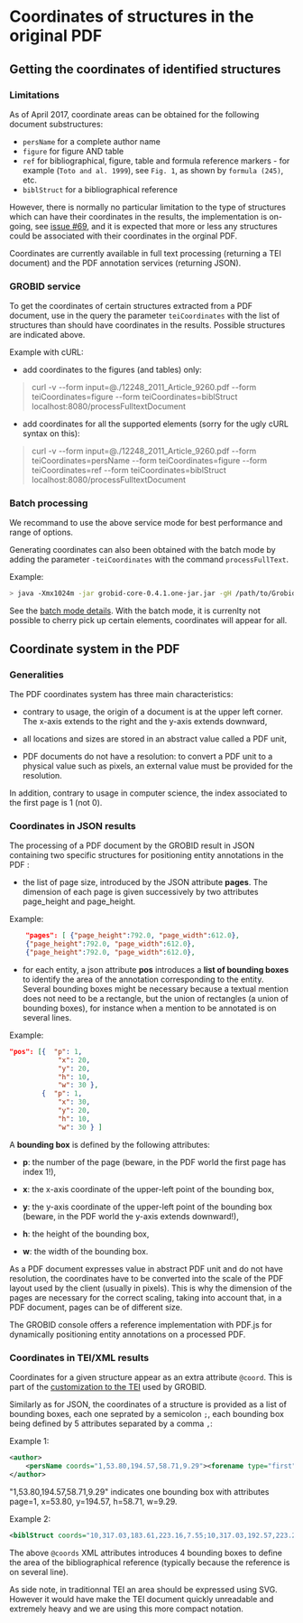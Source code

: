  <h1>Coordinates of structures in the original PDF</h1>

## Getting the coordinates of identified structures

### Limitations

As of April 2017, coordinate areas can be obtained for the following document substructures: 

* ```persName``` for a complete author name
* ```figure``` for figure AND table
* ```ref``` for bibliographical, figure, table and formula reference markers - for example (`Toto and al. 1999`), see `Fig. 1`, as shown by `formula (245)`, etc.
* ```biblStruct``` for a bibliographical reference

However, there is normally no particular limitation to the type of structures which can have their coordinates in the results, the implementation is on-going, see [issue #69](https://github.com/kermitt2/grobid/issues/69), and it is expected that more or less any structures could be associated with their coordinates in the orginal PDF. 

Coordinates are currently available in full text processing (returning a TEI document) and the PDF annotation services (returning JSON). 

### GROBID service

To get the coordinates of certain structures extracted from a PDF document, use in the query the parameter ```teiCoordinates``` with the list of structures than should have coordinates in the results. Possible structures are indicated above. 

Example with cURL:

* add coordinates to the figures (and tables) only:

> curl -v --form input=@./12248_2011_Article_9260.pdf --form teiCoordinates=figure --form teiCoordinates=biblStruct localhost:8080/processFulltextDocument

* add coordinates for all the supported elements (sorry for the ugly cURL syntax on this):

> curl -v --form input=@./12248_2011_Article_9260.pdf --form teiCoordinates=persName --form teiCoordinates=figure --form teiCoordinates=ref --form teiCoordinates=biblStruct localhost:8080/processFulltextDocument


### Batch processing

We recommand to use the above service mode for best performance and range of options. 

Generating coordinates can also been obtained with the batch mode by adding the parameter ```-teiCoordinates``` with the command ```processFullText```.

Example: 

```bash
> java -Xmx1024m -jar grobid-core-0.4.1.one-jar.jar -gH /path/to/Grobid/grobid/grobid-home -gP /path/to/Grobid/grobid-home/config/grobid.properties -dIn /path/to/input/directory -dOut /path/to/output/directory -teiCoordinates -exe processFullText 
```

See the [batch mode details](http://grobid.readthedocs.io/en/latest/Grobid-batch/#processfulltext). With the batch mode, it is currenlty not possible to cherry pick up certain elements, coordinates will appear for all.


## Coordinate system in the PDF

### Generalities

The PDF coordinates system has three main characteristics: 

* contrary to usage, the origin of a document is at the upper left corner. The x-axis extends to the right and the y-axis extends downward,

* all locations and sizes are stored in an abstract value called a PDF unit,

* PDF documents do not have a resolution: to convert a PDF unit to a physical value such as pixels, an external value must be provided for the resolution.

In addition, contrary to usage in computer science, the index associated to the first page is 1 (not 0).

### Coordinates in JSON results

The processing of a PDF document by the GROBID result in JSON containing two specific structures for positioning entity annotations in the PDF :

* the list of page size, introduced by the JSON attribute __pages__. The dimension of each page is given successively by two attributes page_height and page_height.

Example: 
```json
	"pages": [ {"page_height":792.0, "page_width":612.0}, 
 	{"page_height":792.0, "page_width":612.0}, 
	{"page_height":792.0, "page_width":612.0}, 	
```

* for each entity, a json attribute __pos__ introduces a __list of bounding boxes__ to identify the area of the annotation corresponding to the entity. Several bounding boxes might be necessary because a textual mention does not need to be a rectangle, but the union of rectangles (a union of bounding boxes), for instance when a mention to be annotated is on several lines.

Example: 
```json
"pos": [{  "p": 1,
			"x": 20,
			"y": 20,
			"h": 10,
			"w": 30 }, 
		{  "p": 1,
			"x": 30,
			"y": 20,
			"h": 10,
			"w": 30 } ]
```

A __bounding box__ is defined by the following attributes: 

- __p__: the number of the page (beware, in the PDF world the first page has index 1!), 

- __x__: the x-axis coordinate of the upper-left point of the bounding box,

- __y__: the y-axis coordinate of the upper-left point of the bounding box (beware, in the PDF world the y-axis extends downward!),

- __h__: the height of the bounding box,

- __w__: the width of the bounding box.

As a PDF document expresses value in abstract PDF unit and do not have resolution, the coordinates have to be converted into the scale of the PDF layout used by the client (usually in pixels). This is why the dimension of the pages are necessary for the correct scaling, taking into account that, in a PDF document, pages can be of different size. 

The GROBID console offers a reference implementation with PDF.js for dynamically positioning entity annotations on a processed PDF. 

### Coordinates in TEI/XML results

Coordinates for a given structure appear as an extra attribute ```@coord```. This is part of the [customization to the TEI](TEI-encoding-of-results.md) used by GROBID.

Similarly as for JSON, the coordinates of a structure is provided as a list of bounding boxes, each one seprated by a semicolon ```;```, each bounding box being defined by 5 attributes separated by a comma ```,```:

Example 1: 
```xml
<author>
	<persName coords="1,53.80,194.57,58.71,9.29"><forename type="first">Ron</forename><forename type="middle">J</forename><surname>Keizer</surname></persName>
</author>
```

"1,53.80,194.57,58.71,9.29" indicates one bounding box with attributes page=1, x=53.80, y=194.57, h=58.71, w=9.29.

Example 2:
```xml
<biblStruct coords="10,317.03,183.61,223.16,7.55;10,317.03,192.57,223.21,7.55;10,317.03,201.53,223.15,7.55;10,317.03,210.49,52.22,7.55"  xml:id="b19">
```

The above ```@coords``` XML attributes introduces 4 bounding boxes to define the area of the bibliographical reference (typically because the reference is on several line).

As side note, in traditionnal TEI an area should be expressed using SVG. However it would have make the TEI document quickly unreadable and extremely heavy and we are using this more compact notation. 